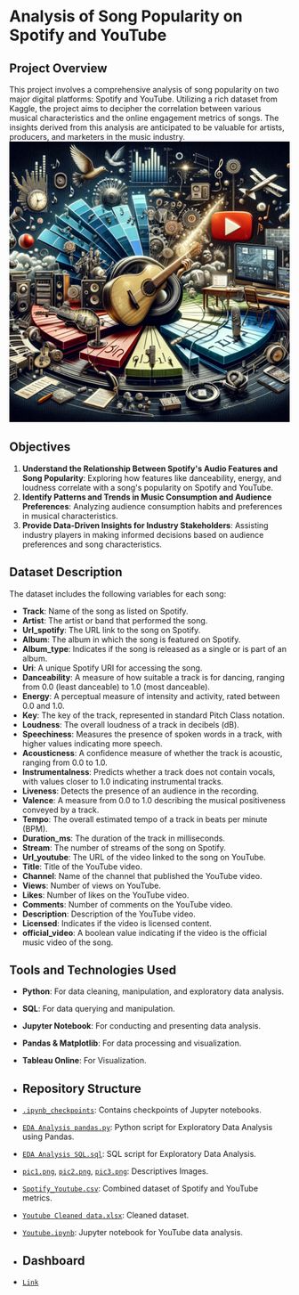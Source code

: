 # Analysis of Song Popularity on Spotify and YouTube

## Project Overview

This project involves a comprehensive analysis of song popularity on two major digital platforms: Spotify and YouTube. Utilizing a rich dataset from Kaggle, the project aims to decipher the correlation between various musical characteristics and the online engagement metrics of songs. The insights derived from this analysis are anticipated to be valuable for artists, producers, and marketers in the music industry.
![Project Image](pic2.png)

## Objectives

1. **Understand the Relationship Between Spotify's Audio Features and Song Popularity**: Exploring how features like danceability, energy, and loudness correlate with a song's popularity on Spotify and YouTube.
2. **Identify Patterns and Trends in Music Consumption and Audience Preferences**: Analyzing audience consumption habits and preferences in musical characteristics.
3. **Provide Data-Driven Insights for Industry Stakeholders**: Assisting industry players in making informed decisions based on audience preferences and song characteristics.

## Dataset Description

The dataset includes the following variables for each song:

- **Track**: Name of the song as listed on Spotify.
- **Artist**: The artist or band that performed the song.
- **Url_spotify**: The URL link to the song on Spotify.
- **Album**: The album in which the song is featured on Spotify.
- **Album_type**: Indicates if the song is released as a single or is part of an album.
- **Uri**: A unique Spotify URI for accessing the song.
- **Danceability**: A measure of how suitable a track is for dancing, ranging from 0.0 (least danceable) to 1.0 (most danceable).
- **Energy**: A perceptual measure of intensity and activity, rated between 0.0 and 1.0.
- **Key**: The key of the track, represented in standard Pitch Class notation.
- **Loudness**: The overall loudness of a track in decibels (dB).
- **Speechiness**: Measures the presence of spoken words in a track, with higher values indicating more speech.
- **Acousticness**: A confidence measure of whether the track is acoustic, ranging from 0.0 to 1.0.
- **Instrumentalness**: Predicts whether a track does not contain vocals, with values closer to 1.0 indicating instrumental tracks.
- **Liveness**: Detects the presence of an audience in the recording.
- **Valence**: A measure from 0.0 to 1.0 describing the musical positiveness conveyed by a track.
- **Tempo**: The overall estimated tempo of a track in beats per minute (BPM).
- **Duration_ms**: The duration of the track in milliseconds.
- **Stream**: The number of streams of the song on Spotify.
- **Url_youtube**: The URL of the video linked to the song on YouTube.
- **Title**: Title of the YouTube video.
- **Channel**: Name of the channel that published the YouTube video.
- **Views**: Number of views on YouTube.
- **Likes**: Number of likes on the YouTube video.
- **Comments**: Number of comments on the YouTube video.
- **Description**: Description of the YouTube video.
- **Licensed**: Indicates if the video is licensed content.
- **official_video**: A boolean value indicating if the video is the official music video of the song.

## Tools and Technologies Used

- **Python**: For data cleaning, manipulation, and exploratory data analysis.
- **SQL**: For data querying and manipulation.
- **Jupyter Notebook**: For conducting and presenting data analysis.
- **Pandas & Matplotlib**: For data processing and visualization.
- **Tableau Online**: For Visualization.
  
- ## Repository Structure

- [`.ipynb_checkpoints`](./.ipynb_checkpoints): Contains checkpoints of Jupyter notebooks.
- [`EDA Analysis pandas.py`](./EDA%20Analysis%20pandas.py): Python script for Exploratory Data Analysis using Pandas.
- [`EDA Analysis SQL.sql`](./EDA%20Analysis%20SQL.sql): SQL script for Exploratory Data Analysis.
- [`pic1.png`](./pic1.png), [`pic2.png`](./pic2.png), [`pic3.png`](./pic3.png): Descriptives Images.
- [`Spotify_Youtube.csv`](./Spotify_Youtube.csv): Combined dataset of Spotify and YouTube metrics.
- [`Youtube Cleaned data.xlsx`](./Youtube%20Cleaned%20data.xlsx): Cleaned dataset.
- [`Youtube.ipynb`](./Youtube.ipynb): Jupyter notebook for YouTube data analysis.

- ## Dashboard

- [`Link`](.https://public.tableau.com/views/MusicTrendsDashboardAComparativeAnalysisofArtistandTrackPopularity/MusicTrendsDashboardAComparativeAnalysisofArtistandTrackPopularity?:language=en-US&:display_count=n&:origin=viz_share_link)




